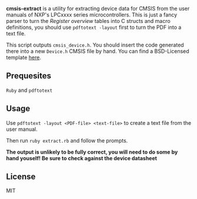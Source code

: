 **cmsis-extract** is a utility for extracting device data for CMSIS from the
  user manuals of NXP's LPCxxxx series microcontrollers. This is just a fancy
  parser to turn the *Register overview* tables into C structs and macro
  definitions, you should use `pdftotext -layout` first to turn the PDF into a
  text file.

This script outputs `cmsis_device.h`. You should insert the code generated there
into a new `Device.h` CMSIS file by hand. You can find a BSD-Licensed template
[here](https://github.com/pfalcon/ARM-CMSIS-BSD/blob/master/Device/_Template_Vendor/Vendor/Device/Include/Device.h).

## Prequesites ##

`Ruby` and `pdftotext`

## Usage ##

Use `pdftotext -layout <PDF-file> <text-file>` to create a text file from the
user manual.

Then run `ruby extract.rb` and follow the prompts.

**The output is unlikely to be fully correct, you will need to do some by hand
  youself! Be sure to check against the device datasheet**

## License ##

MIT
